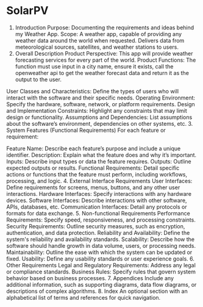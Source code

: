 # SolarPV

1. Introduction
Purpose: Documenting the requirements and ideas behind my Weather App.
Scope: A weather app, capable of providing any weather data around the world when requested. Delivers data from meteorological sources, satellites, and weather stations to users.
2. Overall Description
Product Perspective: This app will provide weather forecasting services for every part of the world.
Product Functions: The function must use input in a city name, ensure it exists, call the openweather api to get the weather forecast data and return it as the output to the user. 


User Classes and Characteristics: Define the types of users who will interact with the software and their specific needs.
Operating Environment: Specify the hardware, software, network, or platform requirements.
Design and Implementation Constraints: Highlight any constraints that may limit design or functionality.
Assumptions and Dependencies: List assumptions about the software’s environment, dependencies on other systems, etc.
3. System Features (Functional Requirements)
For each feature or requirement:

Feature Name: Describe each feature’s purpose and include a unique identifier.
Description: Explain what the feature does and why it’s important.
Inputs: Describe input types or data the feature requires.
Outputs: Outline expected outputs or results.
Functional Requirements: Detail specific actions or functions that the feature must perform, including workflows, processing, and logic.
4. External Interface Requirements
User Interfaces: Define requirements for screens, menus, buttons, and any other user interactions.
Hardware Interfaces: Specify interactions with any hardware devices.
Software Interfaces: Describe interactions with other software, APIs, databases, etc.
Communication Interfaces: Detail any protocols or formats for data exchange.
5. Non-functional Requirements
Performance Requirements: Specify speed, responsiveness, and processing constraints.
Security Requirements: Outline security measures, such as encryption, authentication, and data protection.
Reliability and Availability: Define the system's reliability and availability standards.
Scalability: Describe how the software should handle growth in data volume, users, or processing needs.
Maintainability: Outline the ease with which the system can be updated or fixed.
Usability: Define any usability standards or user experience goals.
6. Other Requirements
Legal and Regulatory Requirements: Address any legal or compliance standards.
Business Rules: Specify rules that govern system behavior based on business processes.
7. Appendices
Include any additional information, such as supporting diagrams, data flow diagrams, or descriptions of complex algorithms.
8. Index
An optional section with an alphabetical list of terms and references for quick navigation.